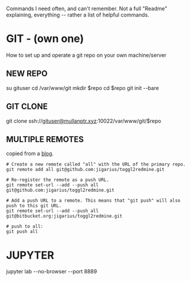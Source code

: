 Commands I need often, and can't remember.
Not a full "Readme" explaining, everything -- rather a list of helpful commands.

# GIT - (own one)

How to set up and operate a git repo on your own machine/server

## NEW REPO
su gituser
cd /var/www/git
mkdir $repo
cd $repo
git init --bare

## GIT CLONE

git clone ssh://gituser@mullanptr.xyz:10022/var/www/git/$repo

## MULTIPLE REMOTES

copied from a [blog](https://jigarius.com/blog/multiple-git-remote-repositories).

```
# Create a new remote called "all" with the URL of the primary repo.
git remote add all git@github.com:jigarius/toggl2redmine.git

# Re-register the remote as a push URL.
git remote set-url --add --push all git@github.com:jigarius/toggl2redmine.git

# Add a push URL to a remote. This means that "git push" will also push to this git URL.
git remote set-url --add --push all git@bitbucket.org:jigarius/toggl2redmine.git

# push to all:
git push all
```

# JUPYTER

jupyter lab --no-browser --port 8889
